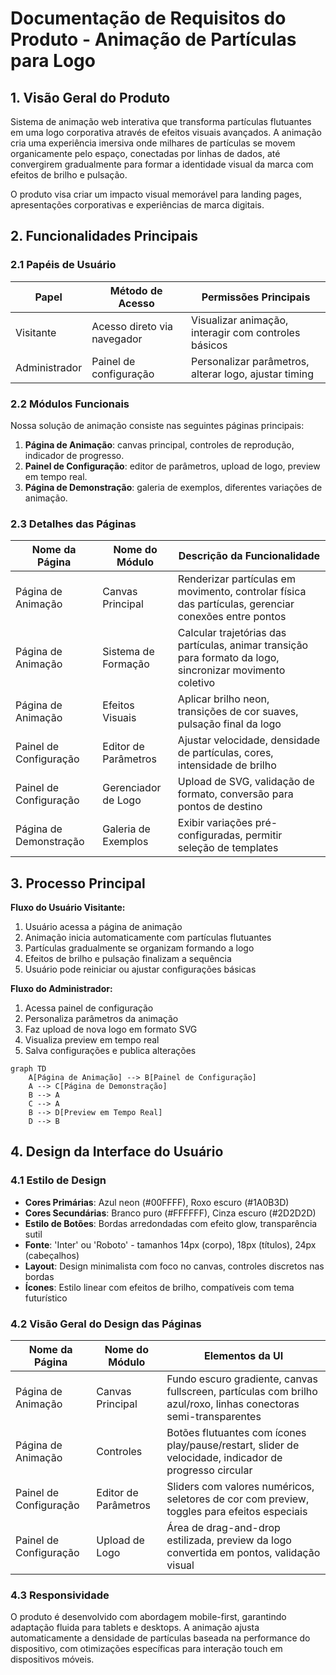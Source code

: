 # Documentação de Requisitos do Produto - Animação de Partículas para Logo

## 1. Visão Geral do Produto

Sistema de animação web interativa que transforma partículas flutuantes em uma logo corporativa através de efeitos visuais avançados. A animação cria uma experiência imersiva onde milhares de partículas se movem organicamente pelo espaço, conectadas por linhas de dados, até convergirem gradualmente para formar a identidade visual da marca com efeitos de brilho e pulsação.

O produto visa criar um impacto visual memorável para landing pages, apresentações corporativas e experiências de marca digitais.

## 2. Funcionalidades Principais

### 2.1 Papéis de Usuário

| Papel | Método de Acesso | Permissões Principais |
|-------|------------------|----------------------|
| Visitante | Acesso direto via navegador | Visualizar animação, interagir com controles básicos |
| Administrador | Painel de configuração | Personalizar parâmetros, alterar logo, ajustar timing |

### 2.2 Módulos Funcionais

Nossa solução de animação consiste nas seguintes páginas principais:

1. **Página de Animação**: canvas principal, controles de reprodução, indicador de progresso.
2. **Painel de Configuração**: editor de parâmetros, upload de logo, preview em tempo real.
3. **Página de Demonstração**: galeria de exemplos, diferentes variações de animação.

### 2.3 Detalhes das Páginas

| Nome da Página | Nome do Módulo | Descrição da Funcionalidade |
|----------------|----------------|-----------------------------|
| Página de Animação | Canvas Principal | Renderizar partículas em movimento, controlar física das partículas, gerenciar conexões entre pontos |
| Página de Animação | Sistema de Formação | Calcular trajetórias das partículas, animar transição para formato da logo, sincronizar movimento coletivo |
| Página de Animação | Efeitos Visuais | Aplicar brilho neon, transições de cor suaves, pulsação final da logo |
| Painel de Configuração | Editor de Parâmetros | Ajustar velocidade, densidade de partículas, cores, intensidade de brilho |
| Painel de Configuração | Gerenciador de Logo | Upload de SVG, validação de formato, conversão para pontos de destino |
| Página de Demonstração | Galeria de Exemplos | Exibir variações pré-configuradas, permitir seleção de templates |

## 3. Processo Principal

**Fluxo do Usuário Visitante:**
1. Usuário acessa a página de animação
2. Animação inicia automaticamente com partículas flutuantes
3. Partículas gradualmente se organizam formando a logo
4. Efeitos de brilho e pulsação finalizam a sequência
5. Usuário pode reiniciar ou ajustar configurações básicas

**Fluxo do Administrador:**
1. Acessa painel de configuração
2. Personaliza parâmetros da animação
3. Faz upload de nova logo em formato SVG
4. Visualiza preview em tempo real
5. Salva configurações e publica alterações

```mermaid
graph TD
    A[Página de Animação] --> B[Painel de Configuração]
    A --> C[Página de Demonstração]
    B --> A
    C --> A
    B --> D[Preview em Tempo Real]
    D --> B
```

## 4. Design da Interface do Usuário

### 4.1 Estilo de Design

- **Cores Primárias**: Azul neon (#00FFFF), Roxo escuro (#1A0B3D)
- **Cores Secundárias**: Branco puro (#FFFFFF), Cinza escuro (#2D2D2D)
- **Estilo de Botões**: Bordas arredondadas com efeito glow, transparência sutil
- **Fonte**: 'Inter' ou 'Roboto' - tamanhos 14px (corpo), 18px (títulos), 24px (cabeçalhos)
- **Layout**: Design minimalista com foco no canvas, controles discretos nas bordas
- **Ícones**: Estilo linear com efeitos de brilho, compatíveis com tema futurístico

### 4.2 Visão Geral do Design das Páginas

| Nome da Página | Nome do Módulo | Elementos da UI |
|----------------|----------------|----------------|
| Página de Animação | Canvas Principal | Fundo escuro gradiente, canvas fullscreen, partículas com brilho azul/roxo, linhas conectoras semi-transparentes |
| Página de Animação | Controles | Botões flutuantes com ícones play/pause/restart, slider de velocidade, indicador de progresso circular |
| Painel de Configuração | Editor de Parâmetros | Sliders com valores numéricos, seletores de cor com preview, toggles para efeitos especiais |
| Painel de Configuração | Upload de Logo | Área de drag-and-drop estilizada, preview da logo convertida em pontos, validação visual |

### 4.3 Responsividade

O produto é desenvolvido com abordagem mobile-first, garantindo adaptação fluida para tablets e desktops. A animação ajusta automaticamente a densidade de partículas baseada na performance do dispositivo, com otimizações específicas para interação touch em dispositivos móveis.